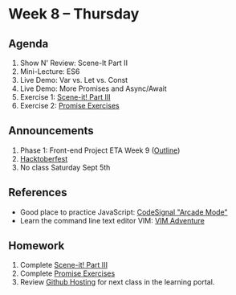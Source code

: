 # Week 8 – Thursday

## Agenda
1. Show N' Review: Scene-It Part II
1. Mini-Lecture: ES6
1. Live Demo: Var vs. Let vs. Const
1. Live Demo: More Promises and Async/Await
1. Exercise 1: [Scene-it! Part III](../../../week7/3-saturday/class/exercise1/README.md)
1. Exercise 2: [Promise Exercises](../class/exercise2/README.md)

## Announcements
1. Phase 1: Front-end Project ETA Week 9 ([Outline](../../../week9-10_Phase1Project/README.md))
1. [Hacktoberfest](https://hacktoberfest.digitalocean.com) 
1. No class Saturday Sept 5th 

## References
* Good place to practice JavaScript: [CodeSignal "Arcade Mode"](https://app.codesignal.com/arcade)
* Learn the command line text editor VIM: [VIM Adventure](https://vim-adventures.com/) 


## Homework
1. Complete [Scene-it! Part III](../class/exercise1/README.md)
1. Complete [Promise Exercises](../class/exercise2/README.md)
1. Review [Github Hosting](https://learn.digitalcrafts.com/flex/lessons/front-end-foundations/github-pages-hosting/) for next class in the learning portal.
